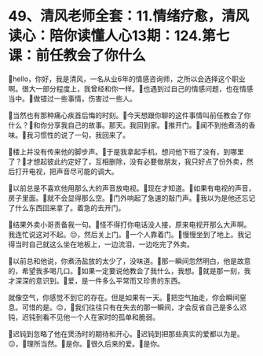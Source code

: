 # 49、清风老师全套：11.情绪疗愈，清风读心：陪你读懂人心13期：124.第七课：前任教会了你什么

🎼hello，你好，我是清风，一名从业6年的情感咨询师，之所以会选择这个职业啊。很大一部分程度上，我曾经和你一样。🎼也遇到过自己的情感问题，也在情感当中。🎼做错过一些事情，伤害过一些人。

🎼当然也有那种痛心疾首后悔的时刻。🎼今天想跟你聊的这件事情叫前任教会了你什么？🎼和你分享我自己的故事。那天。我回到家。🎼推开门。🎼闻不到他煮汤的香味。🎼我习惯性的说了一句，我回来了。

🎼楼上并没有传来他的脚步声。🎼于是我拿起手机，想问他下班了没有，到哪里了？🎼才想起彼此约定好了，互相删除，没有必要做朋友，我只好点了份外卖，然后打开电视，把声音尽可能的调大。

🎼以前总是不喜欢他用那么大的声音放电视。🎼现在才知道。🎼如果有电视的声音，房子里面。🎼就不会显得那么空。🎼门外响起了急速的敲门声。🎼我以为是他还忘记了什么东西回来拿了。着急的去开门。

🎼结果外卖小哥责备我一句。🎼怪不得打你电话没人接，原来电视开那么大声啊。我连忙说这对不起。😔，然后关上门。🎼一个人靠着门。🎼慢慢坐到了地上。我记得当时自己就这么坐在地板上，一边流泪，一边吃完了外卖。

🎼以前总和他说，你煮汤盐放的太少了，没味道。🎼那一瞬间忽然明白，他是故意的，希望我多喝几口。🎼如果一定要说他教会了我什么，我想。🎼就是那一刻，我才深深的意识到。🎼爱，是一件多么平常而又珍贵的东西。

就像空气，你感觉不到它的存在。但是如果有一天。🎼把空气抽走，你会瞬间窒息。可惜的是。😔，🎼我们往往只有在失去的那一瞬间，才会反省自己是多么迟钝，迟钝到看不见他一个人在家时的孤单和脆弱。

🎼迟钝到忽略了他在煲汤时的期待和开心。🎼迟钝到把那些真实的爱都以为是。😔，🎼理所当然。🎼是你。🎼很久后来的爱。🎼是你。

